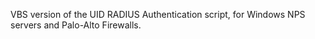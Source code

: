 VBS version of the UID RADIUS Authentication script, for Windows NPS servers and Palo-Alto Firewalls.
